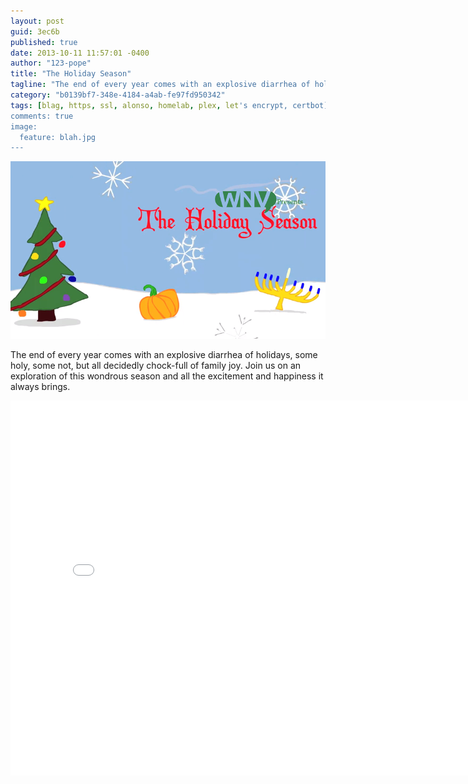 ```yaml
---
layout: post
guid: 3ec6b
published: true
date: 2013-10-11 11:57:01 -0400
author: "123-pope"
title: "The Holiday Season"
tagline: "The end of every year comes with an explosive diarrhea of holidays, some holy, some not, but all decidedly chock-full of family joy. Join us on an exploration of this wondrous season and all the excitement and happiness it always brings."
category: "b0139bf7-348e-4184-a4ab-fe97fd950342"
tags: [blag, https, ssl, alonso, homelab, plex, let's encrypt, certbot]
comments: true
image:
  feature: blah.jpg
---
```


![](/assets/img/lol/holidayseasonsplash.png)

The end of every year comes with an explosive diarrhea of holidays, some holy, some not, but all decidedly chock-full of family joy. Join us on an exploration of this wondrous season and all the excitement and happiness it always brings.

<iframe width="800" height="600" src="//www.youtube.com/embed/dLQrQ_X_1FI" frameborder="0" allowfullscreen=""></iframe>